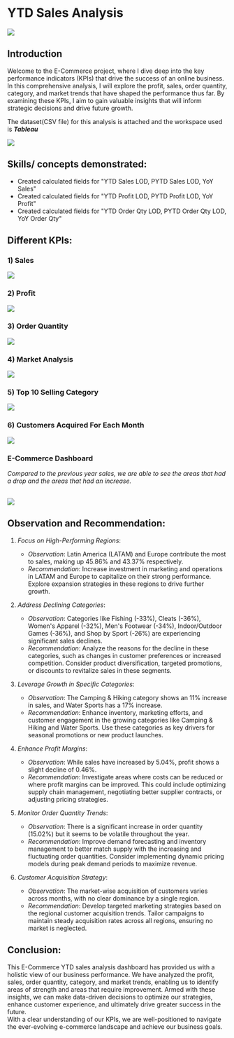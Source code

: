 # YTD Sales Analysis

![](intro1.JPG)

## Introduction
Welcome to the E-Commerce project, where I dive deep into the key performance indicators (KPIs) that drive the success of an online business. In this comprehensive analysis, I will explore the profit, sales, order quantity, category, and market trends that have shaped the performance thus far. By examining these KPIs, I aim to gain valuable insights that will inform strategic decisions and drive future growth.

The dataset(CSV file) for this analysis is attached and the workspace used is **_Tableau_**

![](Images/datasource.JPG)

## Skills/ concepts demonstrated:
- Created calculated fields for "YTD Sales LOD, PYTD Sales LOD, YoY Sales"
- Created calculated fields for "YTD Profit LOD, PYTD Profit LOD, YoY Profit"
- Created calculated fields for "YTD Order Qty LOD, PYTD Order Qty LOD, YoY Order Qty"

## Different KPIs:
### 1) Sales  
![](Images/sales.JPG)

### 2) Profit
![](Images/profit.JPG)

### 3) Order Quantity
![](Images/orderqty.JPG)

### 4) Market Analysis
![](Images/market.JPG)

### 5) Top 10 Selling Category
![](Images/category.JPG)

### 6) Customers Acquired For Each Month
![](Images/customers.JPG)

### E-Commerce Dashboard
_Compared to the previous year sales, we are able to see the areas that had a drop and the areas that had an increase._

<br> ![](Images/dashboard.png)

## Observation and Recommendation:
1. *Focus on High-Performing Regions*:
   - *Observation*: Latin America (LATAM) and Europe contribute the most to sales, making up 45.86% and 43.37% respectively.
   - *Recommendation*: Increase investment in marketing and operations in LATAM and Europe to capitalize on their strong performance. Explore expansion strategies in these regions to drive further growth.

2. *Address Declining Categories*:
   - *Observation*: Categories like Fishing (-33%), Cleats (-36%), Women's Apparel (-32%), Men's Footwear (-34%), Indoor/Outdoor Games (-36%), and Shop by Sport (-26%) are experiencing significant sales declines.
   - *Recommendation*: Analyze the reasons for the decline in these categories, such as changes in customer preferences or increased competition. Consider product diversification, targeted promotions, or discounts to revitalize sales in these segments.

3. *Leverage Growth in Specific Categories*:
   - *Observation*: The Camping & Hiking category shows an 11% increase in sales, and Water Sports has a 17% increase.
   - *Recommendation*: Enhance inventory, marketing efforts, and customer engagement in the growing categories like Camping & Hiking and Water Sports. Use these categories as key drivers for seasonal promotions or new product launches.

4. *Enhance Profit Margins*:
   - *Observation*: While sales have increased by 5.04%, profit shows a slight decline of 0.46%.
   - *Recommendation*: Investigate areas where costs can be reduced or where profit margins can be improved. This could include optimizing supply chain management, negotiating better supplier contracts, or adjusting pricing strategies.

5. *Monitor Order Quantity Trends*:
   - *Observation*: There is a significant increase in order quantity (15.02%) but it seems to be volatile throughout the year.
   - *Recommendation*: Improve demand forecasting and inventory management to better match supply with the increasing and fluctuating order quantities. Consider implementing dynamic pricing models during peak demand periods to maximize revenue.

6. *Customer Acquisition Strategy*:
   - *Observation*: The market-wise acquisition of customers varies across months, with no clear dominance by a single region.
   - *Recommendation*: Develop targeted marketing strategies based on the regional customer acquisition trends. Tailor campaigns to maintain steady acquisition rates across all regions, ensuring no market is neglected.

## Conclusion:
This E-Commerce YTD sales analysis dashboard has provided us with a holistic view of our business performance. We have analyzed the profit, sales, order quantity, category, and market trends, enabling us to identify areas of strength and areas that require improvement. Armed with these insights, we can make data-driven decisions to optimize our strategies, enhance customer experience, and ultimately drive greater success in the future. <br>
With a clear understanding of our KPIs, we are well-positioned to navigate the ever-evolving e-commerce landscape and achieve our business goals.
